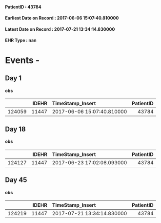 
#### PatientID : 43784
#### Earliest Date on Record : 2017-06-06 15:07:40.810000
#### Latest Date on Record : 2017-07-21 13:34:14.830000
#### EHR Type : nan

# Events - 

## Day 1

#### obs
|        |   IDEHR | TimeStamp_Insert           |   PatientID |
|-------:|--------:|:---------------------------|------------:|
| 124059 |   11447 | 2017-06-06 15:07:40.810000 |       43784 |


## Day 18

#### obs
|        |   IDEHR | TimeStamp_Insert           |   PatientID |
|-------:|--------:|:---------------------------|------------:|
| 124127 |   11447 | 2017-06-23 17:02:08.093000 |       43784 |


## Day 45

#### obs
|        |   IDEHR | TimeStamp_Insert           |   PatientID |
|-------:|--------:|:---------------------------|------------:|
| 124219 |   11447 | 2017-07-21 13:34:14.830000 |       43784 |


